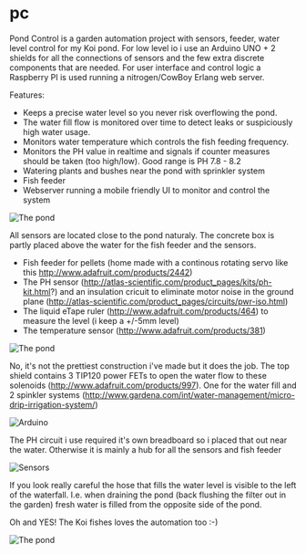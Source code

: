 pc
==

Pond Control is a garden automation project with sensors, feeder, water level control for my Koi pond. For low level io i use an Arduino UNO + 2 shields for all the connections of sensors and the few extra discrete components that are needed. For user interface and control logic a Raspberry PI is used running a nitrogen/CowBoy Erlang web server.

Features:
- Keeps a precise water level so you never risk overflowing the pond. 
- The water fill flow is monitored over time to detect leaks or suspiciously high water usage. 
- Monitors water temperature which controls the fish feeding frequency. 
- Monitors the PH value in realtime and signals if counter measures should be taken (too high/low). Good range is PH 7.8 - 8.2
- Watering plants and bushes near the pond with sprinkler system
- Fish feeder
- Webserver running a mobile friendly UI to monitor and control the system

![The pond](https://github.com/epkboan/epkboan.github.io/blob/master/pond_0.jpg?raw=true "The Pond under control")

All sensors are located close to the pond naturaly. The concrete box is partly placed above the water for the fish feeder and the sensors.
- Fish feeder for pellets (home made with a continous rotating servo like this http://www.adafruit.com/products/2442)
- The PH sensor (http://atlas-scientific.com/product_pages/kits/ph-kit.html?) and an insulation cricuit to eliminate motor noise in the ground plane (http://atlas-scientific.com/product_pages/circuits/pwr-iso.html)
- The liquid eTape ruler (http://www.adafruit.com/products/464) to measure the level (i keep a +/-5mm level) 
- The temperature sensor (http://www.adafruit.com/products/381)

![The pond](https://github.com/epkboan/epkboan.github.io/blob/master/pond_2.jpg?raw=true "Sensor location")

No, it's not the prettiest construction i've made but it does the job. The top shield contains 3 TIP120 power FETs to open the water flow to these solenoids (http://www.adafruit.com/products/997). One for the water fill and 2 spinkler systems (http://www.gardena.com/int/water-management/micro-drip-irrigation-system/)

![Arduino ](https://github.com/epkboan/epkboan.github.io/blob/master/pc_1.jpg?raw=true "Arduino")

The PH circuit i use required it's own breadboard so i placed that out near the water. Otherwise it is mainly a hub for all the sensors and fish feeder

![Sensors](https://github.com/epkboan/epkboan.github.io/blob/master/pc_2.jpg?raw=true "Sensors")

If you look really careful the hose that fills the water level is visible to the left of the waterfall. I.e. when draining the pond (back flushing the filter out in the garden) fresh water is filled from the opposite side of the pond.

Oh and YES! The Koi fishes loves the automation too :-)

![The pond](https://github.com/epkboan/epkboan.github.io/blob/master/pond_1.jpg?raw=true "The Pond at control")

